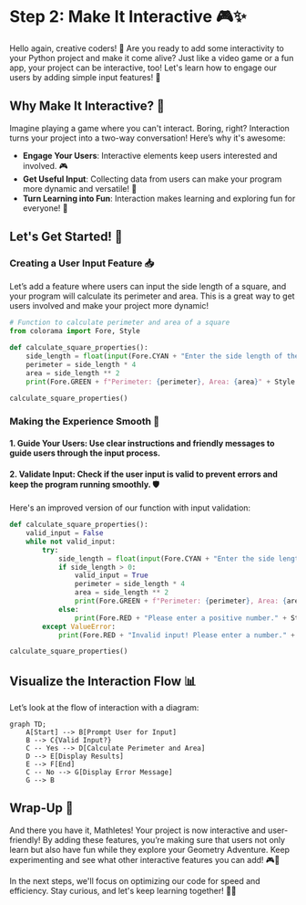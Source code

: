 # Step 2: Make It Interactive 🎮✨

Hello again, creative coders! 🎉 Are you ready to add some interactivity to your Python project and make it come alive? Just like a video game or a fun app, your project can be interactive, too! Let's learn how to engage our users by adding simple input features! 🎈

## Why Make It Interactive? 🤔

Imagine playing a game where you can't interact. Boring, right? Interaction turns your project into a two-way conversation! Here’s why it's awesome:
- **Engage Your Users**: Interactive elements keep users interested and involved. 🎮
- **Get Useful Input**: Collecting data from users can make your program more dynamic and versatile! 🌟
- **Turn Learning into Fun**: Interaction makes learning and exploring fun for everyone! 🚀

## Let's Get Started! 🚀

### Creating a User Input Feature 📥

Let’s add a feature where users can input the side length of a square, and your program will calculate its perimeter and area. This is a great way to get users involved and make your project more dynamic!

```python
# Function to calculate perimeter and area of a square
from colorama import Fore, Style

def calculate_square_properties():
    side_length = float(input(Fore.CYAN + "Enter the side length of the square: " + Style.RESET_ALL))
    perimeter = side_length * 4
    area = side_length ** 2
    print(Fore.GREEN + f"Perimeter: {perimeter}, Area: {area}" + Style.RESET_ALL)

calculate_square_properties()
```

### Making the Experience Smooth 🌊

#### 1. **Guide Your Users**: Use clear instructions and friendly messages to guide users through the input process.
#### 2. **Validate Input**: Check if the user input is valid to prevent errors and keep the program running smoothly. 🛡️

Here's an improved version of our function with input validation:

```python
def calculate_square_properties():
    valid_input = False
    while not valid_input:
        try:
            side_length = float(input(Fore.CYAN + "Enter the side length of the square: " + Style.RESET_ALL))
            if side_length > 0:
                valid_input = True
                perimeter = side_length * 4
                area = side_length ** 2
                print(Fore.GREEN + f"Perimeter: {perimeter}, Area: {area}" + Style.RESET_ALL)
            else:
                print(Fore.RED + "Please enter a positive number." + Style.RESET_ALL)
        except ValueError:
            print(Fore.RED + "Invalid input! Please enter a number." + Style.RESET_ALL)

calculate_square_properties()
```

## Visualize the Interaction Flow 📊

Let’s look at the flow of interaction with a diagram:

```mermaid
graph TD;
    A[Start] --> B[Prompt User for Input]
    B --> C{Valid Input?}
    C -- Yes --> D[Calculate Perimeter and Area]
    D --> E[Display Results]
    E --> F[End]
    C -- No --> G[Display Error Message]
    G --> B
```

## Wrap-Up 🌟

And there you have it, Mathletes! Your project is now interactive and user-friendly! By adding these features, you’re making sure that users not only learn but also have fun while they explore your Geometry Adventure. Keep experimenting and see what other interactive features you can add! 🎮🎉

In the next steps, we'll focus on optimizing our code for speed and efficiency. Stay curious, and let's keep learning together! 🧠💡